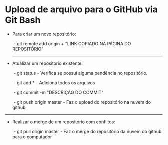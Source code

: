 # Upload de arquivo para o GitHub via Git Bash

- Para criar um novo repositório:

  ​	- git remote add origin + "LINK COPIADO NA PÁGINA DO REPOSITÓRIO" 

  -	-	-	-	-	-	-	-	-	-	-	-	-	-	-	-	-	-	-	-	-	-	-	-	-	-	-	-	-	-

* Atualizar um repositório existente:

  ​	- git status - Verifica se possui alguma pendência no repositório.

  ​	- git add * - Adiciona todos os arquivos

  ​	- git commit -m "DESCRIÇÃO DO COMMIT"

  ​	- git push origin master - Faz o upload do repositório na nuvem do github

-	-	-	-	-	-	-	-	-	-	-	-	-	-	-	-	-	-	-	-

* Realizar o merge de um repositório com conflitos:

  ​	- git pull origin master - Faz o merge do repositório da nuvem do github para o computador